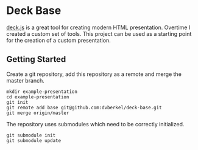 Deck Base
=========

[deck.js][deck] is a great tool for creating modern HTML
presentation. Overtime I created a custom set of tools. 
This project can be used as a starting point for the creation
of a custom presentation.

Getting Started
---------------

Create a git repository, add this repository as a remote and merge the
master branch.

    mkdir example-presentation
    cd example-presentation
    git init
    git remote add base git@github.com:dvberkel/deck-base.git
    git merge origin/master

The repository uses submodules which need to be correctly initialized.

    git submodule init
    git submodule update

[deck]: http://imakewebthings.com/deck.js/ "Homepage of deck.js"
